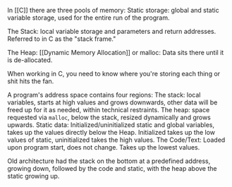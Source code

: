 
In [[C]] there are three pools of memory:
Static storage: global and static variable storage, used for the entire run of the program.

The Stack: local variable storage and parameters and return addresses. Referred to in C as the "stack frame."

The Heap: [[Dynamic Memory Allocation]] or malloc: Data sits there until it is de-allocated.

When working in C, you need to know where you're storing each thing or shit hits the fan.

A program's address space contains four regions:
The stack: local variables, starts at high values and grows downwards, other data will be freed up for it as needed, within technical restraints.
The heap: space requested via `malloc`, below the stack, resized dynamically and grows upwards.
Static data: Initialized/uninitialized static and global variables, takes up the values directly below the Heap. Initialized takes up the low values of static, uninitialized takes the high values.
The Code/Text: Loaded upon program start, does not change. Takes up the lowest values.

Old architecture had the stack on the bottom at a predefined address, growing down, followed by the code and static, with the heap above the static growing up.
